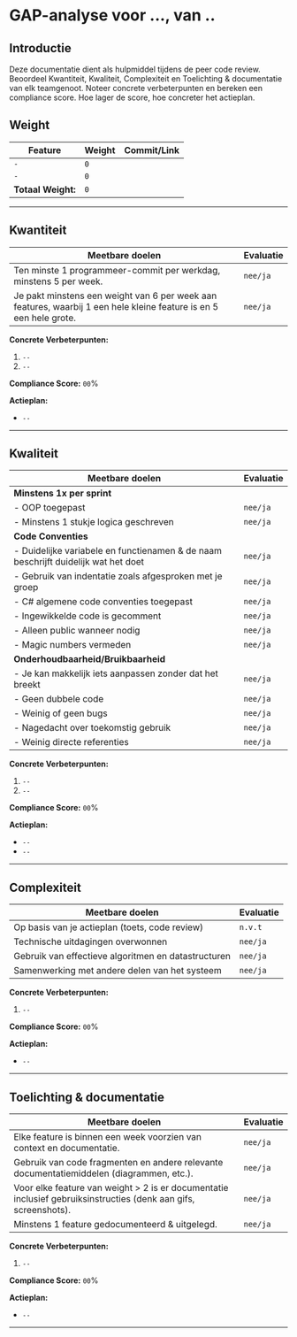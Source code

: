 # GAP-analyse voor ..., van ..

## Introductie

Deze documentatie dient als hulpmiddel tijdens de peer code review. Beoordeel Kwantiteit, Kwaliteit, Complexiteit en Toelichting & documentatie van elk teamgenoot. Noteer concrete verbeterpunten en bereken een compliance score. Hoe lager de score, hoe concreter het actieplan.

## Weight

| **Feature**                                    | **Weight** | **Commit/Link**                     |
|------------------------------------------------|------------|--------------------------------------|
| `-`                       | `0`    | [ ]()           |
| `-`                       | `0`    | []()            |
| **Totaal Weight:**                             | `0`    |                                      |

---

## Kwantiteit

| **Meetbare doelen**                             | **Evaluatie**                         |
|-------------------------------------------------|--------------------------------------|
| Ten minste 1 programmeer-commit per werkdag, minstens 5 per week. | `nee/ja` |
| Je pakt minstens een weight van 6 per week aan features, waarbij 1 een hele kleine feature is en 5 een hele grote. | `nee/ja` |

**Concrete Verbeterpunten:**
1. `--`
2. `--`

**Compliance Score:** `00`%

**Actieplan:**
- `--`

---

## Kwaliteit

| **Meetbare doelen**                             | **Evaluatie**                             |
|-------------------------------------------------|------------------------------------------|
| **Minstens 1x per sprint**                         |                                          |
| - OOP toegepast                                 | `nee/ja` |
| - Minstens 1 stukje logica geschreven           | `nee/ja` |
| **Code Conventies**                                |                                          |
| - Duidelijke variabele en functienamen & de naam beschrijft duidelijk wat het doet | `nee/ja` |
| - Gebruik van indentatie zoals afgesproken met je groep | `nee/ja` |
| - C# algemene code conventies toegepast         | `nee/ja` |
| - Ingewikkelde code is gecomment                | `nee/ja` |
| - Alleen public wanneer nodig                   | `nee/ja` |
| - Magic numbers vermeden                        | `nee/ja` |
| **Onderhoudbaarheid/Bruikbaarheid**                |  |
| - Je kan makkelijk iets aanpassen zonder dat het breekt | `nee/ja` |
| - Geen dubbele code                             | `nee/ja` |
| - Weinig of geen bugs                           | `nee/ja` |
| - Nagedacht over toekomstig gebruik             | `nee/ja` |
| - Weinig directe referenties                    | `nee/ja` |

**Concrete Verbeterpunten:**
1. `--`
2. `--`

**Compliance Score:** `00`%

**Actieplan:**
- `--`
- `--`

---

## Complexiteit

| **Meetbare doelen**                            | **Evaluatie**                                    |
|------------------------------------------------|-------------------------------------------------|
| Op basis van je actieplan (toets, code review) | `n.v.t` |
| Technische uitdagingen overwonnen              | `nee/ja` |
| Gebruik van effectieve algoritmen en datastructuren | `nee/ja` |
| Samenwerking met andere delen van het systeem  | `nee/ja` |

**Concrete Verbeterpunten:**
1. `--`

**Compliance Score:** `00`%

**Actieplan:**
- `--`

---

## Toelichting & documentatie

| **Meetbare doelen**                             | **Evaluatie**                          |
|-------------------------------------------------|---------------------------------------|
| Elke feature is binnen een week voorzien van context en documentatie. | `nee/ja` |
| Gebruik van code fragmenten en andere relevante documentatiemiddelen (diagrammen, etc.). | `nee/ja` |
| Voor elke feature van weight > 2 is er documentatie inclusief gebruiksinstructies (denk aan gifs, screenshots). | `nee/ja` |
| Minstens 1 feature gedocumenteerd & uitgelegd.  | `nee/ja` |

**Concrete Verbeterpunten:**
1. `--`

**Compliance Score:** `00`%

**Actieplan:**
- `--`

---